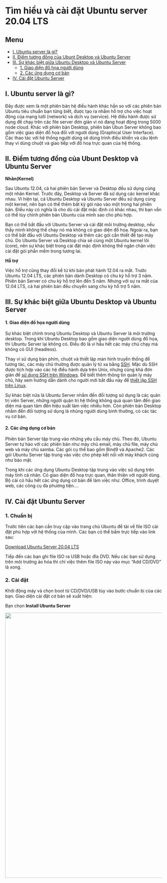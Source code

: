 # Tìm hiều và cài đặt Ubuntu server 20.04 LTS
## Menu 
 - [I. Ubuntu server là gì?](https://github.com/Phuc-gif051/markDown/blob/main/Ubuntu_Server.md#i-ubuntu-server-l%C3%A0-g%C3%AC)
 - [II. Điểm tương đồng của Ubunt Desktop và Ubuntu Server](https://github.com/Phuc-gif051/markDown/blob/main/Ubuntu_Server.md#ii-%C4%91i%E1%BB%83m-t%C6%B0%C6%A1ng-%C4%91%E1%BB%93ng-c%E1%BB%A7a-ubunt-desktop-v%C3%A0-ubuntu-server)
 - [III. Sự khác biệt giữa Ubuntu Desktop và Ubuntu Server](https://github.com/Phuc-gif051/markDown/blob/main/Ubuntu_Server.md#iii-s%E1%BB%B1-kh%C3%A1c-bi%E1%BB%87t-gi%E1%BB%AFa-ubuntu-desktop-v%C3%A0-ubuntu-server)
 	- [1. Giao diện đồ họa người dùng](https://github.com/Phuc-gif051/markDown/blob/main/Ubuntu_Server.md#1-giao-di%E1%BB%87n-%C4%91%E1%BB%93-h%E1%BB%8Da-ng%C6%B0%E1%BB%9Di-d%C3%B9ng)
	- [2. Các ứng dụng cơ bản](https://github.com/Phuc-gif051/markDown/blob/main/Ubuntu_Server.md#2-c%C3%A1c-%E1%BB%A9ng-d%E1%BB%A5ng-c%C6%A1-b%E1%BA%A3n)
 - [IV. Cài đặt Ubuntu Server](https://github.com/Phuc-gif051/markDown/blob/main/Ubuntu_Server.md#iv-c%C3%A0i-%C4%91%E1%BA%B7t-ubuntu-server)
## I. Ubuntu server là gì?

Đây được xem là một phiên bản hệ điều hành khác hẳn so với các phiên bản Ubuntu tiêu chuẩn bạn từng biết, được tạo ra nhằm hỗ trợ cho việc hoạt động của mạng lưới (network) và dịch vụ (service). Hệ điều hành được sử dụng để chạy trên các file server đơn giản vì nó đang hoạt động trong 5000 node cloud. Khác với phiên bản Desktop, phiên bản Ubun Server không bao gồm việc giao diện đồ họa đối với người dùng (Graphical User Interface). Các thao tác với hệ thống người dùng sẽ dùng trình điều khiển và câu lệnh thay vì dùng chuột và giao tiếp với đồ hoạ trực quan của hệ thống.

## II. Điểm tương đồng của Ubunt Desktop và Ubuntu Server 

 **Nhân(Kernel)**

Sau Ubuntu 12.04, cả hai phiên bản Server và Desktop đều sử dụng cùng một nhân Kernel. Trước đây, Desktop và Server đã sử dụng các kernel khác nhau. Vì hiện tại, cả Ubuntu Desktop và Ubuntu Server đều sử dụng cùng một kernel, nên bạn có thể thêm bất kỳ gói nào vào một trong hai phiên bản. Điều này có nghĩa là cho dù cài đặt mặc định có khác nhau, thì bạn vẫn có thể tùy chỉnh phiên bản Ubuntu của mình sao cho phù hợp.

Bạn có thể bắt đầu với Ubuntu Server và cài đặt môi trường desktop, nếu thấy mình không thể chạy nó mà không có giao diện đồ họa. Ngoài ra, bạn có thể bắt đầu với Ubuntu Desktop và thêm các gói cần thiết để tạo máy chủ. Do Ubuntu Server và Desktop chia sẻ cùng một Ubuntu kernel lõi (core), nên sự khác biệt trong cài đặt mặc định không thể ngăn chặn việc cài đặt gói phần mềm trong tương lai.

 **Hỗ trợ**

Việc hỗ trợ cũng thay đổi kể từ khi bản phát hành 12.04 ra mắt. Trước Ubuntu 12.04 LTS, các phiên bản dành Desktop có chu kỳ hỗ trợ 3 năm. Phiên bản Server có chu kỳ hỗ trợ lên đến 5 năm. Nhưng với sự ra mắt của 12.04 LTS, cả hai phiên bản đều chuyển sang chu kỳ hỗ trợ 5 năm.

## III. Sự khác biệt giữa Ubuntu Desktop và Ubuntu Server

#### 1. Giao diện đồ họa người dùng

Sự khác biệt chính trong Ubuntu Desktop và Ubuntu Server là môi trường desktop. Trong khi Ubuntu Desktop bao gồm giao diện người dùng đồ họa, thì Ubuntu Server lại không có. Điều đó là vì hầu hết các máy chủ chạy mà không có GUI (headless).

Thay vì sử dụng bàn phím, chuột và thiết lập màn hình truyền thống để tương tác, các máy chủ thường được quản lý từ xa bằng [SSH](https://quantrimang.com/tim-hieu-ve-ssh-154483). Mặc dù SSH được tích hợp vào các hệ điều hành dựa trên Unix, nhưng cũng khá đơn giản để [sử dụng SSH trên Windows](https://quantrimang.com/cach-kich-hoat-va-su-dung-lenh-ssh-tren-windows-10-144933). Để biết thêm thông tin quản lý máy chủ, hãy xem hướng dẫn dành cho người mới bắt đầu này để [thiết lập SSH trên Linux](https://quantrimang.com/cach-quan-ly-tu-xa-mot-linux-server-bang-ssh-157857).

Sự khác biệt nữa là Ubuntu Server nhắm đến đối tượng sử dụng là các quản trị viên Server, những người quản trị hệ thống không quá quan tâm đến giao diện mà quan tâm đến hiệu suất làm việc nhiều hơn. Còn phiên bản Desktop nhắm đến đối tượng sử dụng là nhũng người dùng bình thường, có các tác vụ cơ bản.

#### 2. Các ứng dụng cơ bản 

Phiên bản Server tập trung vào những yêu cầu máy chủ. Theo đó, Ubuntu Server tự hào với các phiên bản như máy chủ email, máy chủ file, máy chủ web và máy chủ samba. Các gói cụ thể bao gồm Bind9 và Apache2. Các gói Ubuntu Server tập trung vào việc cho phép kết nối với máy khách cũng như bảo mật.

Trong khi các ứng dụng Ubuntu Desktop tập trung vào việc sử dụng trên máy tính cá nhân. Có giao diện đồ hoạ trực quan, thân thiện với người dùng. Bộ cài có hầu hết các ứng dụng cơ bản để làm việc như: Office, trình duyệt web, các công cụ đa phương tiện....

## IV. Cài đặt Ubuntu Server

### 1. Chuẩn bị

Trước tiên các bạn cần truy cập vào trang chủ Ubuntu để tải về file ISO cài đặt phù hợp với hệ thống của mình. Các bạn có thể bấm trực tiếp vào link sau:

[Download Ubuntu Server 20.04 LTS](https://releases.ubuntu.com/20.04/)

Tiếp đến các bạn ghi file ISO ra USB hoặc đĩa DVD. Nếu các bạn sử dụng trên môi trường ảo hóa thì chỉ việc thêm file ISO này vào mục “Add CD/DVD” là xong.

### 2. Cài đặt

Khởi động máy và chọn boot từ CD/DVD/USB tùy vào bước chuẩn bị của các bạn. Giao diện cài đặt cơ bản sẽ xuất hiện:

Bạn chọn **Install Ubuntu Server**

<img src="(https://user-images.githubusercontent.com/79830542/158987409-e67faca9-9cc3-4339-a60e-b918ab2f94a2.png)" width="850" />
